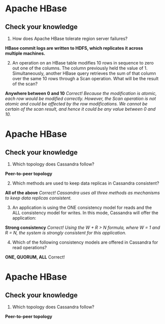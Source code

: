 # Apache HBase #
## Check your knowledge ##

1. How does Apache HBase tolerate region server failures?

__HBase commit logs are written to HDFS, which replicates it across multiple machines.__

2. An operation on an HBase table modifies 10 rows in sequence to zero out one of the columns. The column previously held the value of 1. Simultaneously, another HBase query retrieves the sum of that column over the same 10 rows through a Scan operation. What will be the result of the scan?

__Anywhere between 0 and 10__
_Correct! Because the modification is atomic, each row would be modified correctly. However, the Scan operation is not atomic and could be affected by the row modifications. We cannot be certain of the scan result, and hence it could be any value between 0 and 10._


# Apache HBase #
## Check your knowledge ##

1. Which topology does Cassandra follow?

__Peer-to-peer topology__

2. Which methods are used to keep data replicas in Cassandra consistent?

__All of the above__
_Correct! Cassandra uses all three methods as mechanisms to keep data replicas consistent._

3. An application is using the ONE consistency model for reads and the ALL consistency model for writes. In this mode, Cassandra will offer the application:

__Strong consistency__
_Correct! Using the W + R > N formula, where W = 1 and R = N, the system is strongly consistent for this application._

4. Which of the following consistency models are offered in Cassandra for read operations?

__ONE, QUORUM, ALL__
Correct!


# Apache HBase #
## Check your knowledge ##

1. Which topology does Cassandra follow?

__Peer-to-peer topology__
